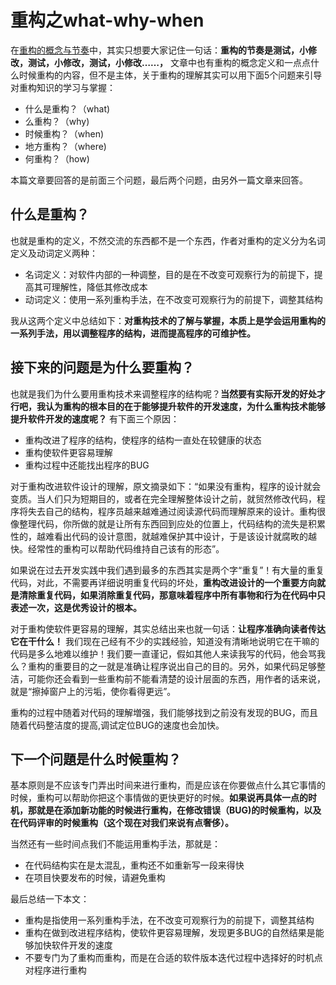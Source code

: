 # 重构之what-why-when

在[重构的概念与节奏](learnrecording/small-cycle.md)中，其实只想要大家记住一句话：**重构的节奏是测试，小修改，测试，小修改，测试，小修改……，** 文章中也有重构的概念定义和一点点什么时候重构的内容，但不是主体，关于重构的理解其实可以用下面5个问题来引导对重构知识的学习与掌握：
* 什么是重构？（what)
* 么重构？（why) 
* 时候重构？（when) 
* 地方重构？（where)
* 何重构？（how)

本篇文章要回答的是前面三个问题，最后两个问题，由另外一篇文章来回答。

## 什么是重构？
也就是重构的定义，不然交流的东西都不是一个东西，作者对重构的定义分为名词定义及动词定义两种：
* 名词定义：对软件内部的一种调整，目的是在不改变可观察行为的前提下，提高其可理解性，降低其修改成本
* 动词定义：使用一系列重构手法，在不改变可观察行为的前提下，调整其结构

我从这两个定义中总结如下：**对重构技术的了解与掌握，本质上是学会运用重构的一系列手法，用以调整程序的结构，进而提高程序的可维护性。**

## 接下来的问题是为什么要重构？
也就是我们为什么要用重构技术来调整程序的结构呢？**当然要有实际开发的好处才行吧，我认为重构的根本目的在于能够提升软件的开发速度，为什么重构技术能够提升软件开发的速度呢？** 有下面三个原因：
* 重构改进了程序的结构，使程序的结构一直处在较健康的状态
* 重构使软件更容易理解
* 重构过程中还能找出程序的BUG

对于重构改进软件设计的理解，原文摘录如下：“如果没有重构，程序的设计就会变质。当人们只为短期目的，或者在完全理解整体设计之前，就贸然修改代码，程序将失去自己的结构，程序员越来越难通过阅读源代码而理解原来的设计。重构很像整理代码，你所做的就是让所有东西回到应处的位置上，代码结构的流失是积累性的，越难看出代码的设计意图，就越难保护其中设计，于是该设计就腐畋的越快。经常性的重构可以帮助代码维持自己该有的形态”。

如果说在过去开发实践中我们遇到最多的东西其实是两个字“重复”！有大量的重复代码，对此，不需要再详细说明重复代码的坏处，**重构改进设计的一个重要方向就是清除重复代码，如果消除重复代码，那意味着程序中所有事物和行为在代码中只表述一次，这是优秀设计的根本。**

对于重构使软件更容易的理解，其实总结出来也就一句话：**让程序准确向读者传达它在干什么！** 我们现在己经有不少的实践经验，知道没有清晰地说明它在干嘛的代码是多么地难以维护！我们要一直谨记，假如其他人来读我写的代码，他会骂我么？重构的重要目的之一就是准确让程序说出自己的目的。另外，如果代码足够整洁，可能你还会看到一些重构前不能看清楚的设计层面的东西，用作者的话来说，就是“擦掉窗户上的污垢，使你看得更远”。

重构的过程中随着对代码的理解増强，我们能够找到之前没有发现的BUG，而且随着代码整洁度的提高,调试定位BUG的速度也会加快。


## 下一个问題是什么时候重构？
基本原则是不应该专门弄出时间来进行重构，而是应该在你要做点什么其它事情的时候，重构可以帮助你把这个事情做的更快更好的时候。**如果说再具体一点的时机，那就是在添加新功能的时候进行重构，在修改错误（BUG)的时候重构，以及在代码评审的时候重构（这个现在对我们来说有点奢侈）。**

当然还有一些时间点我们不能运用重构手法，那就是：
* 在代码结构实在是太混乱，重构还不如重新写一段来得快
* 在项目快要发布的时候，请避免重构

最后总结一下本文：
* 重构是指使用一系列重构手法，在不改变可观察行为的前提下，调整其结构
* 重构在做到改进程序结构，使软件更容易理解，发现更多BUG的自然结果是能够加快软件开发的速度
* 不要专门为了重构而重构，而是在合适的软件版本迭代过程中选择好的时机点对程序进行重构

